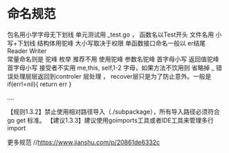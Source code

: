 # 命名规范
包名用小学字母无下划线
单元测试用 _test.go ， 函数名以Test开头
文件名用 小写+下划线
结构体用驼峰 大小写取决于权限
单函数接口命名一般以 er结尾  Reader Writer   
常量命名则是 驼峰
枚举 推荐不用 使用驼峰
参数名驼峰 首字母小写 
返回值驼峰 首字母小写 
接受者不实用 me,this, self,1-2 字母，如果方法不饮用则 省略掉 _
错误处理层层返回到controler 层处理 ， recover层只是为了防止意外。一般是
if(err!=nil){
  return err
}

....


【规则1.3.2】禁止使用相对路径导入（./subpackage），所有导入路径必须符合 go get 标准。
【建议1.3.3】建议使用goimports工具或者IDE工具来管理多行import

更多规范 //https://www.jianshu.com/p/20861de6332c
